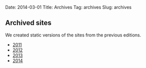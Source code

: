 Date: 2014-03-01
Title: Archives
Tag: archives
Slug: archives

Archived sites
--------------
We created static versions of the sites from the previous editions.

- [2011](../archives/2011/index.html)
- [2012](../archives/2012/index.html)
- [2013](../archives/2013/index.html)
- [2014](../archives/2014/index.html)
